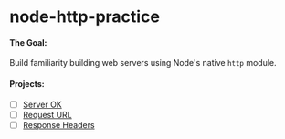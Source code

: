 node-http-practice
===

#### The Goal:
Build familiarity building web servers using Node's native `http` module.


#### Projects:
- [ ] [Server OK](./1-server-ok/README.md)
- [ ] [Request URL](./2-request-url/README.md)
- [ ] [Response Headers](./3-response-headers/README.md)
